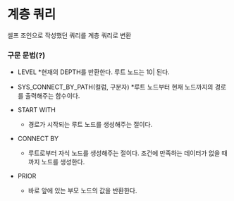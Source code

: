 # 계층 쿼리

셀프 조인으로 작성했던 쿼리를 계층 쿼리로 변환

### 구문 문법(?)
* LEVEL
  *현재의 DEPTH를 반환한다. 루트 노드는 10| 된다.
* SYS_CONNECT_BY_PATH(컬럼, 구분자)
  *루트 노드부터 현재 노드까지의 경로를 출력해주는 함수이다.

* START WITH
  * 경로가 시작되는 루트 노드를 생성해주는 절이다.
* CONNECT BY
  * 루트로부터 자식 노드를 생성해주는 절이다. 조건에 만족하는 데이터가 없을 때까지 노드를 생성한다.
* PRIOR
  * 바로 앞에 있는 부모 노드의 값을 반환한다.
